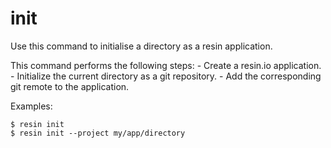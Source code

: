 # init

Use this command to initialise a directory as a resin application.

This command performs the following steps:
	- Create a resin.io application.
	- Initialize the current directory as a git repository.
	- Add the corresponding git remote to the application.

Examples:

	$ resin init
	$ resin init --project my/app/directory

